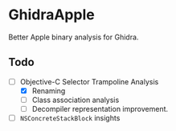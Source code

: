 # GhidraApple

Better Apple binary analysis for Ghidra.

## Todo

- [ ] Objective-C Selector Trampoline Analysis
  - [x] Renaming
  - [ ] Class association analysis
  - [ ] Decompiler representation improvement.
- [ ] `NSConcreteStackBlock` insights

